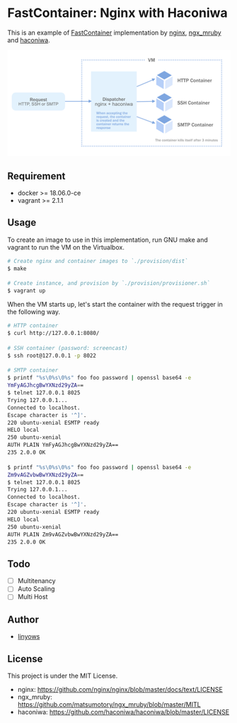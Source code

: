 FastContainer: Nginx with Haconiwa
==

This is an example of [FastContainer][fastcontainer] implementation by [nginx][nginx], [ngx_mruby][ngx_mruby] and [haconiwa][haconiwa].

[fastcontainer]: https://speakerdeck.com/matsumoto_r/fastcontainer-at-iot38
[nginx]: https://github.com/nginx/nginx
[ngx_mruby]: https://github.com/matsumotory/ngx_mruby
[haconiwa]: https://github.com/haconiwa/haconiwa

![overview](misc/overview-fig.png)

Requirement
--

- docker >= 18.06.0-ce
- vagrant >= 2.1.1

Usage
--

To create an image to use in this implementation, run GNU make and vagrant to run the VM on the Virtualbox.

```sh
# Create nginx and container images to `./provision/dist`
$ make

# Create instance, and provision by `./provision/provisioner.sh`
$ vagrant up
```

When the VM starts up, let's start the container with the request trigger in the following way.

```sh
# HTTP container
$ curl http://127.0.0.1:8080/

# SSH container (password: screencast)
$ ssh root@127.0.0.1 -p 8022

# SMTP container
$ printf "%s\0%s\0%s" foo foo password | openssl base64 -e
YmFyAGJhcgBwYXNzd29yZA==
$ telnet 127.0.0.1 8025
Trying 127.0.0.1...
Connected to localhost.
Escape character is '^]'.
220 ubuntu-xenial ESMTP ready
HELO local
250 ubuntu-xenial
AUTH PLAIN YmFyAGJhcgBwYXNzd29yZA==
235 2.0.0 OK

$ printf "%s\0%s\0%s" foo foo password | openssl base64 -e
Zm9vAGZvbwBwYXNzd29yZA==
$ telnet 127.0.0.1 8025
Trying 127.0.0.1...
Connected to localhost.
Escape character is '^]'.
220 ubuntu-xenial ESMTP ready
HELO local
250 ubuntu-xenial
AUTH PLAIN Zm9vAGZvbwBwYXNzd29yZA==
235 2.0.0 OK
```

Todo
--

- [ ] Multitenancy
- [ ] Auto Scaling
- [ ] Multi Host

Author
--

- [linyows][linyows]

[linyows]: https://github.com/linyows

License
--

This project is under the MIT License.

- nginx: https://github.com/nginx/nginx/blob/master/docs/text/LICENSE
- ngx_mruby: https://github.com/matsumotory/ngx_mruby/blob/master/MITL
- haconiwa: https://github.com/haconiwa/haconiwa/blob/master/LICENSE
